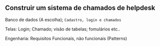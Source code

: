 ## Construir um sistema de chamados de helpdesk

  Banco de dados (A escolha);
    `Cadastro, login e chamados`
    
  Telas:
    Login;
    Chamado;
    visão de tabelas;
    fomulários
    etc..
    
  Engenharia:
    Requisitos
      Funcionais, não funcionais (Patterns)
